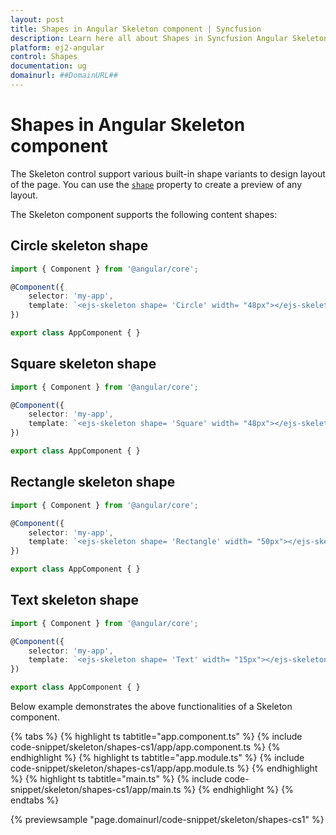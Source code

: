 ```yaml
---
layout: post
title: Shapes in Angular Skeleton component | Syncfusion
description: Learn here all about Shapes in Syncfusion Angular Skeleton component of Syncfusion Essential JS 2 and more.
platform: ej2-angular
control: Shapes 
documentation: ug
domainurl: ##DomainURL##
---
```


# Shapes in Angular Skeleton component

The Skeleton control support various built-in shape variants to design layout of the page. You can use the [`shape`](https://ej2.syncfusion.com/angular/documentation/api/skeleton#shape) property to create a preview of any layout.

The Skeleton component supports the following content shapes:

## Circle skeleton shape

```typescript
import { Component } from '@angular/core';

@Component({
    selector: 'my-app',
    template: `<ejs-skeleton shape= 'Circle' width= "48px"></ejs-skeleton>`
})

export class AppComponent { }
```

## Square skeleton shape

```typescript
import { Component } from '@angular/core';

@Component({
    selector: 'my-app',
    template: `<ejs-skeleton shape= 'Square' width= "48px"></ejs-skeleton>`
})

export class AppComponent { }
```

## Rectangle skeleton shape

```typescript
import { Component } from '@angular/core';

@Component({
    selector: 'my-app',
    template: `<ejs-skeleton shape= 'Rectangle' width= "50px"></ejs-skeleton>`
})

export class AppComponent { }
```

## Text skeleton shape

```typescript
import { Component } from '@angular/core';

@Component({
    selector: 'my-app',
    template: `<ejs-skeleton shape= 'Text' width= "15px"></ejs-skeleton>`
})

export class AppComponent { }
```

Below example demonstrates the above functionalities of a Skeleton component.

{% tabs %}
{% highlight ts tabtitle="app.component.ts" %}
{% include code-snippet/skeleton/shapes-cs1/app/app.component.ts %}
{% endhighlight %}
{% highlight ts tabtitle="app.module.ts" %}
{% include code-snippet/skeleton/shapes-cs1/app/app.module.ts %}
{% endhighlight %}
{% highlight ts tabtitle="main.ts" %}
{% include code-snippet/skeleton/shapes-cs1/app/main.ts %}
{% endhighlight %}
{% endtabs %}
  
{% previewsample "page.domainurl/code-snippet/skeleton/shapes-cs1" %}